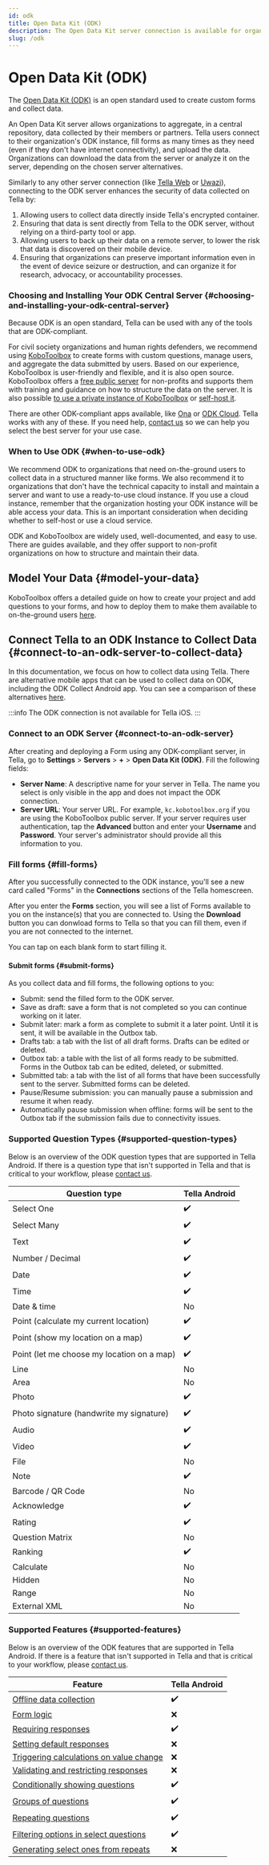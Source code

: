```yaml
---
id: odk
title: Open Data Kit (ODK)
description: The Open Data Kit server connection is available for organizations looking to collect structured data using forms.
slug: /odk
---
```


# Open Data Kit (ODK)

The [Open Data Kit (ODK)](https://getodk.org/) is an open standard used to create custom forms and collect data. 

An Open Data Kit server allows organizations to aggregate, in a central repository, data collected by their members or partners. Tella users connect to their organization's ODK instance, fill forms as many times as they need (even if they don't have internet connectivity), and upload the data. Organizations can download the data from the server or analyze it on the server, depending on the chosen server alternatives.

Similarly to any other server connection (like [Tella Web](/tella-web) or [Uwazi](/uwazi)), connecting to the ODK server enhances the security of data collected on Tella by:

1. Allowing users to collect data directly inside Tella's encrypted container.
2. Ensuring that data is sent directly from Tella to the ODK server, without relying on a third-party tool or app.
3. Allowing users to back up their data on a remote server, to lower the risk that data is discovered on their mobile device.
4. Ensuring that organizations can preserve important information even in the event of device seizure or destruction, and can organize it for research, advocacy, or accountability processes.

### Choosing and Installing Your ODK Central Server {#choosing-and-installing-your-odk-central-server}

Because ODK is an open standard, Tella can be used with any of the tools that are ODK-compliant.

For civil society organizations and human rights defenders, we recommend using [KoboToolbox](https://www.kobotoolbox.org/) to create forms with custom questions, manage users, and aggregate the data submitted by users. Based on our experience, KoboToolbox is user-friendly and flexible, and it is also open source. KoboToolbox offers a [free public server](https://kf.kobotoolbox.org/accounts/login/) for non-profits and supports them with training and guidance on how to structure the data on the server. It is also possible [to use a private instance of KoboToolbox](https://www.kobotoolbox.org/services/private-servers/) or [self-host it](https://support.kobotoolbox.org/kobo_your_servers.html).

There are other ODK-compliant apps available, like [Ona](https://ona.io/home/) or [ODK Cloud](https://https://getodk.org/index.html). Tella works with any of these. If you need help, [contact us](contact-us) so we can help you select the best server for your use case.

### When to Use ODK {#when-to-use-odk}

We recommend ODK to organizations that need on-the-ground users to collect data in a structured manner like forms. We also recommend it to organizations that don't have the technical capacity to install and maintain a server and want to use a ready-to-use cloud instance. If you use a cloud instance, remember that the organization hosting your ODK instance will be able access your data. This is an important consideration when deciding whether to self-host or use a cloud service. 

ODK and KoboToolbox are widely used, well-documented, and easy to use. There are guides available, and they offer support to non-profit organizations on how to structure and maintain their data.

## Model Your Data {#model-your-data}

KoboToolbox offers a detailed guide on how to create your project and add questions to your forms, and how to deploy them to make them available to on-the-ground users [here](https://support.kobotoolbox.org/overview_of_creating_a_project.html).

## Connect Tella to an ODK Instance to Collect Data {#connect-to-an-odk-server-to-collect-data}

In this documentation, we focus on how to collect data using Tella. There are alternative mobile apps that can be used to collect data on ODK, including the ODK Collect Android app. You can see a comparison of these alternatives [here](/faq#how-is-tella-different-from-other-documentation-apps).

:::info
The ODK connection is not available for Tella iOS.
:::

### Connect to an ODK Server {#connect-to-an-odk-server}
After creating and deploying a Form using any ODK-compliant server, in Tella, go to **Settings** > **Servers** > **+** > **Open Data Kit (ODK)**. Fill the following fields:
- **Server Name**: A descriptive name for your server in Tella. The name you select is only visible in the app and does not impact the ODK connection. 
- **Server URL**: Your server URL. For example, `kc.kobotoolbox.org` if you are using the KoboToolbox public server.
If your server requires user authentication, tap the **Advanced** button and enter your **Username** and **Password**. Your server's administrator should provide all this information to you.


### Fill forms {#fill-forms}

After you successfully connected to the ODK instance, you'll see a new card called "Forms" in the **Connections** sections of the Tella homescreen.

After you enter the **Forms** section, you will see a list of Forms available to you on the instance(s) that you are connected to. Using the **Download** button you can donwload forms to Tella so that you can fill them, even if you are not connected to the internet.

You can tap on each blank form to start filling it.


#### Submit forms {#submit-forms}

As you collect data and fill forms, the following options to you:
- Submit: send the filled form to the ODK server.
- Save as draft: save a form that is not completed so you can continue working on it later.
- Submit later: mark a form as complete to submit it a later point. Until it is sent, it will be available in the Outbox tab.
- Drafts tab: a tab with the list of all draft forms. Drafts can be edited or deleted.
- Outbox tab: a table with the list of all forms ready to be submitted. Forms in the Outbox tab can be edited, deleted, or submitted.
- Submitted tab: a tab with the list of all forms that have been successfully sent to the server. Submitted forms can be deleted.
- Pause/Resume submission: you can manually pause a submission and resume it when ready.
- Automatically pause submission when offline: forms will be sent to the Outbox tab if the submission fails due to connectivity issues.

### Supported Question Types {#supported-question-types}
Below is an overview of the ODK question types that are supported in Tella Android. If there is a question type that isn't supported in Tella and that is critical to your workflow, please [contact us](/contact-us).

| **Question type** | **Tella Android** | 
|------|------|
| Select One | ✔️ |
| Select Many | ✔️ |
| Text | ✔️ |
| Number / Decimal | ✔️ |
| Date | ✔️ |
| Time | ✔️ |
| Date & time | No  |
| Point (calculate my current location) | ✔️ |
| Point (show my location on a map) | ✔️ |
| Point (let me choose my location on a map) | ✔️ |
| Line | No |
| Area | No |
| Photo | ✔️ |
| Photo signature (handwrite my signature) | ✔️ |
| Audio | ✔️ |
| Video | ✔️ |
| File | No |
| Note | ✔️ |
| Barcode / QR Code | No |
| Acknowledge | ✔️ |
| Rating | ✔️ |
| Question Matrix | No |
| Ranking | ✔️ |
| Calculate | No |
| Hidden | No |
| Range | No |
| External XML | No |

### Supported Features {#supported-features}

Below is an overview of the ODK features that are supported in Tella Android. If there is a feature that isn't supported in Tella and that is critical to your workflow, please [contact us](/contact-us).
    
| **Feature** | **Tella Android** | 
|------|------|
| [Offline data collection](/odk#submit-forms) | ✔️ |
| [Form logic](https://docs.getodk.org/form-logic/) | ❌ |
| [Requiring responses](https://docs.getodk.org/form-logic/#requiring-responses) | ✔️ |
| [Setting default responses](https://docs.getodk.org/form-logic/#setting-default-responses) | ❌ |
| [Triggering calculations on value change](https://docs.getodk.org/form-logic/#triggering-calculations-on-value-change) | ❌ |
| [Validating and restricting responses](https://docs.getodk.org/form-logic/#validating-and-restricting-responses) | ❌ |
| [Conditionally showing questions](https://docs.getodk.org/form-logic/#conditionally-showing-questions) | ✔️ |
| [Groups of questions](https://docs.getodk.org/form-logic/#groups-of-questions) | ✔️ |
| [Repeating questions](https://docs.getodk.org/form-logic/#repeating-questions) | ✔️ |
| [Filtering options in select questions](https://docs.getodk.org/form-logic/#filtering-options-in-select-questions) | ✔️ |
| [Generating select ones from repeats](https://docs.getodk.org/form-logic/#generating-select-ones-from-repeats) | ❌ |